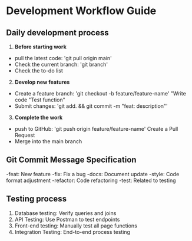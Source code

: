 # Development Workflow Guide

## Daily development process
1. **Before starting work**
- pull the latest code: 'git pull origin main'
- Check the current branch: 'git branch'
- Check the to-do list

2. **Develop new features**
- Create a feature branch: 'git checkout -b feature/feature-name'
"Write code
"Test function"
- Submit changes: 'git add. && git commit -m "feat: description"'

3. **Complete the work**
- push to GitHub: 'git push origin feature/feature-name'
Create a Pull Request
- Merge into the main branch

## Git Commit Message Specification
-feat: New feature
-fix: Fix a bug
-docs: Document update
-style: Code format adjustment
-refactor: Code refactoring
-test: Related to testing

## Testing process
1. Database testing: Verify queries and joins
2. API Testing: Use Postman to test endpoints
3. Front-end testing: Manually test all page functions
4. Integration Testing: End-to-end process testing